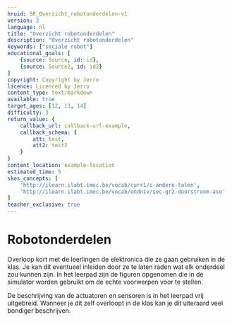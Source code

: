 ```yaml
---
hruid: SR_Overzicht_robotonderdelen-v1
version: 3
language: nl
title: "Overzicht robotonderdelen"
description: "Overzicht robotonderdelen"
keywords: ["sociale robot"]
educational_goals: [
    {source: Source, id: id}, 
    {source: Source2, id: id2}
]
copyright: Copyright by Jerro
licence: Licenced by Jerro
content_type: text/markdown
available: true
target_ages: [12, 13, 14]
difficulty: 3
return_value: {
    callback_url: callback-url-example,
    callback_schema: {
        att: test,
        att2: test2
    }
}
content_location: example-location
estimated_time: 5
skos_concepts: [
    'http://ilearn.ilabt.imec.be/vocab/curr1/c-andere-talen', 
    'http://ilearn.ilabt.imec.be/vocab/ondniv/sec-gr2-doorstroom-aso'
]
teacher_exclusive: true
---
```

# Robotonderdelen
Overloop kort met de leerlingen de elektronica die ze gaan gebruiken in de klas. Je kan dit eventueel inleiden door ze te laten raden wat elk onderdeel zou kunnen zijn.
In het leerpad zijn de figuren opgenomen die in de simulator worden gebruikt om de echte voorwerpen voor te stellen.

De beschrijving van de actuatoren en sensoren is in het leerpad vrij uitgebreid. Wanneer je dit zelf overloopt in de klas kan je dit uiteraard veel bondiger beschrijven.